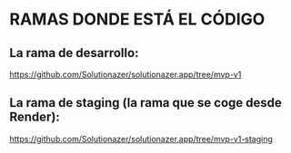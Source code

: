# RAMAS DONDE ESTÁ EL CÓDIGO

## La rama de desarrollo:
https://github.com/Solutionazer/solutionazer.app/tree/mvp-v1

## La rama de staging (la rama que se coge desde Render):
https://github.com/Solutionazer/solutionazer.app/tree/mvp-v1-staging
